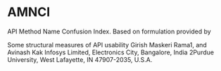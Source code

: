 # AMNCI
API Method Name Confusion Index.
Based on formulation provided by

Some structural measures of API usability
Girish Maskeri Rama1, and Avinash Kak
Infosys Limited, Electronics City, Bangalore, India 2Purdue University, West Lafayette, IN 47907-2035, U.S.A.

